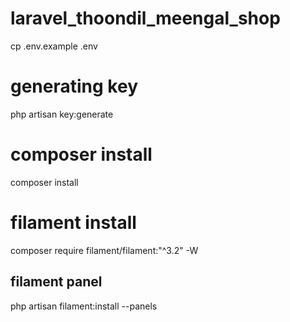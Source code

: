 # laravel_thoondil_meengal_shop
 
cp .env.example .env

# generating key
php artisan key:generate

# composer install
composer install

# filament install
composer require filament/filament:"^3.2" -W

## filament panel
php artisan filament:install --panels